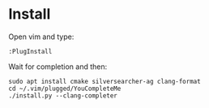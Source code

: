 Install
==========
Open vim and type:
~~~
:PlugInstall
~~~
Wait for completion and then:
~~~
sudo apt install cmake silversearcher-ag clang-format
cd ~/.vim/plugged/YouCompleteMe
./install.py --clang-completer
~~~
